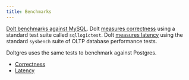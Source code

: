 ```yaml
---
title: Benchmarks
---
```


[Dolt benchmarks against MySQL](https://docs.dolthub.com/sql-reference/benchmarks). Dolt [measures correctness](https://docs.dolthub.com/sql-reference/benchmarks/correctness) using a standard test suite called `sqllogictest`. Dolt [measures latency](https://docs.dolthub.com/sql-reference/benchmarks/latency) using the standard `sysbench` suite of OLTP database performance tests. 

Doltgres uses the same tests to benchmark against Postgres.

* [Correctness](./correctness.md)
* [Latency](./latency.md)